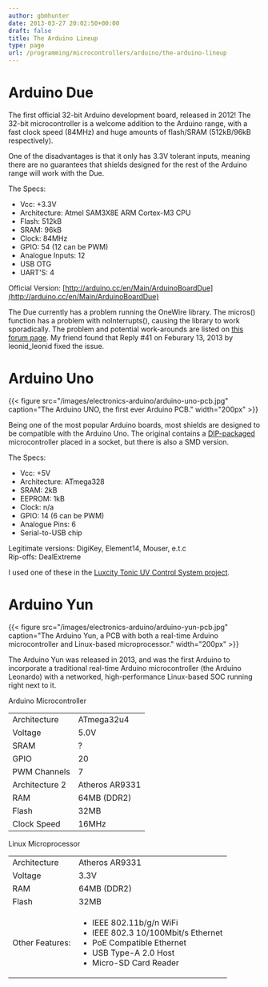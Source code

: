 ```yaml
---
author: gbmhunter
date: 2013-03-27 20:02:50+00:00
draft: false
title: The Arduino Lineup
type: page
url: /programming/microcontrollers/arduino/the-arduino-lineup
---
```


# Arduino Due

The first official 32-bit Arduino development board, released in 2012! The 32-bit microcontroller is a welcome addition to the Arduino range, with a fast clock speed (84MHz) and huge amounts of flash/SRAM (512kB/96kB respectively).

One of the disadvantages is that it only has 3.3V tolerant inputs, meaning there are no guarantees that shields designed for the rest of the Arduino range will work with the Due.

The Specs:

* Vcc: +3.3V
* Architecture: Atmel SAM3X8E ARM Cortex-M3 CPU
* Flash: 512kB
* SRAM: 96kB
* Clock: 84MHz
* GPIO: 54 (12 can be PWM)
* Analogue Inputs: 12
* USB OTG
* UART'S: 4

Official Version: [http://arduino.cc/en/Main/ArduinoBoardDue](http://arduino.cc/en/Main/ArduinoBoardDue)

The Due currently has a problem running the OneWire library. The micros() function has a problem with noInterrupts(), causing the library to work sporadically. The problem and potential work-arounds are listed on [this forum page](http://arduino.cc/forum/index.php/topic,141030.msg1117349.html). My friend found that Reply #41 on Feburary 13, 2013 by leonid_leonid fixed the issue.

# Arduino Uno

{{< figure src="/images/electronics-arduino/arduino-uno-pcb.jpg" caption="The Arduino UNO, the first ever Arduino PCB."  width="200px" >}}

Being one of the most popular Arduino boards, most shields are designed to be compatible with the Arduino Uno. The original contains a [DIP-packaged](http://blog.mbedded.ninja/electronics/circuit-design/component-packages) microcontroller placed in a socket, but there is also a SMD version.

The Specs:

* Vcc: +5V
* Architecture: ATmega328
* SRAM: 2kB
* EEPROM: 1kB
* Clock: n/a
* GPIO: 14 (6 can be PWM)
* Analogue Pins: 6
* Serial-to-USB chip

Legitimate versions: DigiKey, Element14, Mouser, e.t.c  
Rip-offs: DealExtreme

I used one of these in the [Luxcity Tonic UV Control System project](http://blog.mbedded.ninja/electronics/projects/luxcity-uv-tonic-control-system).

# Arduino Yun

{{< figure src="/images/electronics-arduino/arduino-yun-pcb.jpg" caption="The Arduino Yun, a PCB with both a real-time Arduino microcontroller and Linux-based microprocessor."  width="200px" >}}

The Arduino Yun was released in 2013, and was the first Arduino to incorporate a traditional real-time Arduino microcontroller (the Arduino Leonardo) with a networked, high-performance Linux-based SOC running right next to it.


Arduino Microcontroller

<table>
<tbody >
<tr >

<td >Architecture
</td>

<td >ATmega32u4
</td>
</tr>
<tr >

<td >Voltage
</td>

<td >5.0V
</td>
</tr>
<tr >

<td >SRAM
</td>

<td >?
</td>
</tr>
<tr >

<td >GPIO
</td>

<td >20
</td>
</tr>
<tr >

<td >PWM Channels
</td>

<td >7
</td>
</tr>
<tr >

<td >Architecture 2
</td>

<td >Atheros AR9331
</td>
</tr>
<tr >

<td >RAM
</td>

<td >64MB (DDR2)
</td>
</tr>
<tr >

<td >Flash
</td>

<td >32MB
</td>
</tr>
<tr >

<td >Clock Speed
</td>

<td >16MHz
</td>
</tr>
</tbody>
</table>


Linux Microprocessor


<table>
<tbody >
<tr >

<td >Architecture
</td>

<td >Atheros AR9331
</td>
</tr>
<tr >

<td >Voltage
</td>

<td >3.3V
</td>
</tr>
<tr >

<td >RAM
</td>

<td >64MB (DDR2)
</td>
</tr>
<tr >

<td >Flash
</td>

<td >32MB
</td>
</tr>
<tr >

<td >Other Features:
</td>

<td >
<ul>
	<li>IEEE 802.11b/g/n WiFi</li>
	<li>IEEE 802.3 10/100Mbit/s Ethernet</li>
	<li>PoE Compatible Ethernet</li>
	<li>USB Type-A 2.0 Host</li>
	<li>Micro-SD Card Reader</li>
</ul>
</td>
</tr>
</tbody>
</table>
